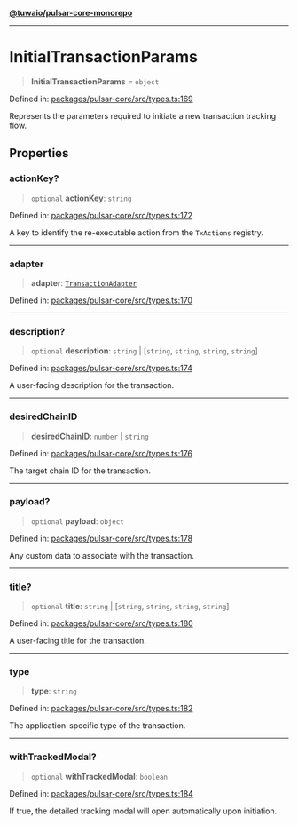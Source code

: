 [**@tuwaio/pulsar-core-monorepo**](../../../README.md)

***

# InitialTransactionParams

> **InitialTransactionParams** = `object`

Defined in: [packages/pulsar-core/src/types.ts:169](https://github.com/TuwaIO/pulsar-core/blob/ff59e866e33c339d5aa0ce3a95095cd1c8e289d9/packages/pulsar-core/src/types.ts#L169)

Represents the parameters required to initiate a new transaction tracking flow.

## Properties

### actionKey?

> `optional` **actionKey**: `string`

Defined in: [packages/pulsar-core/src/types.ts:172](https://github.com/TuwaIO/pulsar-core/blob/ff59e866e33c339d5aa0ce3a95095cd1c8e289d9/packages/pulsar-core/src/types.ts#L172)

A key to identify the re-executable action from the `TxActions` registry.

***

### adapter

> **adapter**: [`TransactionAdapter`](../enumerations/TransactionAdapter.md)

Defined in: [packages/pulsar-core/src/types.ts:170](https://github.com/TuwaIO/pulsar-core/blob/ff59e866e33c339d5aa0ce3a95095cd1c8e289d9/packages/pulsar-core/src/types.ts#L170)

***

### description?

> `optional` **description**: `string` \| \[`string`, `string`, `string`, `string`\]

Defined in: [packages/pulsar-core/src/types.ts:174](https://github.com/TuwaIO/pulsar-core/blob/ff59e866e33c339d5aa0ce3a95095cd1c8e289d9/packages/pulsar-core/src/types.ts#L174)

A user-facing description for the transaction.

***

### desiredChainID

> **desiredChainID**: `number` \| `string`

Defined in: [packages/pulsar-core/src/types.ts:176](https://github.com/TuwaIO/pulsar-core/blob/ff59e866e33c339d5aa0ce3a95095cd1c8e289d9/packages/pulsar-core/src/types.ts#L176)

The target chain ID for the transaction.

***

### payload?

> `optional` **payload**: `object`

Defined in: [packages/pulsar-core/src/types.ts:178](https://github.com/TuwaIO/pulsar-core/blob/ff59e866e33c339d5aa0ce3a95095cd1c8e289d9/packages/pulsar-core/src/types.ts#L178)

Any custom data to associate with the transaction.

***

### title?

> `optional` **title**: `string` \| \[`string`, `string`, `string`, `string`\]

Defined in: [packages/pulsar-core/src/types.ts:180](https://github.com/TuwaIO/pulsar-core/blob/ff59e866e33c339d5aa0ce3a95095cd1c8e289d9/packages/pulsar-core/src/types.ts#L180)

A user-facing title for the transaction.

***

### type

> **type**: `string`

Defined in: [packages/pulsar-core/src/types.ts:182](https://github.com/TuwaIO/pulsar-core/blob/ff59e866e33c339d5aa0ce3a95095cd1c8e289d9/packages/pulsar-core/src/types.ts#L182)

The application-specific type of the transaction.

***

### withTrackedModal?

> `optional` **withTrackedModal**: `boolean`

Defined in: [packages/pulsar-core/src/types.ts:184](https://github.com/TuwaIO/pulsar-core/blob/ff59e866e33c339d5aa0ce3a95095cd1c8e289d9/packages/pulsar-core/src/types.ts#L184)

If true, the detailed tracking modal will open automatically upon initiation.
